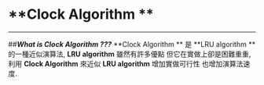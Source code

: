 **Clock Algorithm **
=======================================================
-------------------------------------------------------

##***What is Clock Algorithm ???***
**Clock Algorithm ** 是 **LRU algorithm ** 的一種近似演算法, **LRU algorithm**  雖然有許多優點
但它在實做上卻是困難重重,利用 **Clock Algorithm** 來近似 **LRU algorithm** 增加實做可行性
也增加演算法速度.
